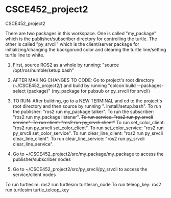 # CSCE452_project2
CSCE452_project2

There are two packages in this workspace. One is called "my_package" which is the publisher/subscriber directory for controlling the turtle. The other is called "py_srvcli" which is the client/server package for initializing/changing the backgorund color and clearing the turtle line/setting turtle line to white.

1. First, source ROS2 as a whole by running: "source /opt/ros/humble/setup.bash"

2. AFTER MAKING CHANGES TO CODE: Go to project's root directory (~/CSCE452_project2/) and build by running "colcon build --packages-select (package)" (my_package for pubsub or py_srvcli for srvcli)

3. TO RUN: After building, go to a NEW TERMINAL and cd to the project's root directory and then source by running ". install/setup.bash". To run the publisher: "ros2 run my_package talker". To run the subscriber: "ros2 run my_package listener". ~~To run service: "ros2 run py_srvcli service". To run client: "ros2 run py_srvcli client"~~
To run set_color_client: "ros2 run py_srvcli set_color_client". To run set_color_service: "ros2 run py_srvcli set_color_service".
To run clear_line_client: "ros2 run py_srvcli clear_line_client". To run clear_line_service: "ros2 run py_srvcli clear_line_service".

4. Go to ~/CSCE452_project2/src/my_package/my_package to access the publisher/subscriber nodes

5. Go to ~/CSCE452_project2/src/py_srvcli/py_srvcli to access the service/client nodes

To run turtlesim: ros2 run turtlesim turtlesim_node
To run teleop_key: ros2 run turtlesim turtle_teleop_key